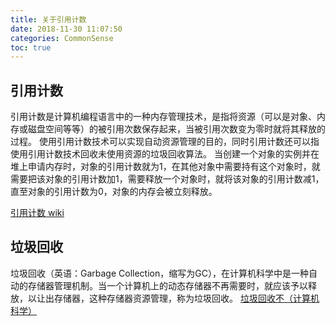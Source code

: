 ```yaml
---
title: 关于引用计数
date: 2018-11-30 11:07:50
categories: CommonSense
toc: true
---
```


## 引用计数

引用计数是计算机编程语言中的一种内存管理技术，是指将资源（可以是对象、内存或磁盘空间等等）的被引用次数保存起来，当被引用次数变为零时就将其释放的过程。
使用引用计数技术可以实现自动资源管理的目的，同时引用计数还可以指使用引用计数技术回收未使用资源的垃圾回收算法。
当创建一个对象的实例并在堆上申请内存时，对象的引用计数就为1，在其他对象中需要持有这个对象时，就需要把该对象的引用计数加1，需要释放一个对象时，就将该对象的引用计数减1，直至对象的引用计数为0，对象的内存会被立刻释放。

<!-- More -->

[引用计数 wiki](https://zh.wikipedia.org/wiki/%E5%BC%95%E7%94%A8%E8%AE%A1%E6%95%B0)

## 垃圾回收
垃圾回收（英语：Garbage Collection，缩写为GC），在计算机科学中是一种自动的存储器管理机制。当一个计算机上的动态存储器不再需要时，就应该予以释放，以让出存储器，这种存储器资源管理，称为垃圾回收。
[垃圾回收不（计算机科学）](https://zh.wikipedia.org/wiki/%E5%9E%83%E5%9C%BE%E5%9B%9E%E6%94%B6_(%E8%A8%88%E7%AE%97%E6%A9%9F%E7%A7%91%E5%AD%B8))

